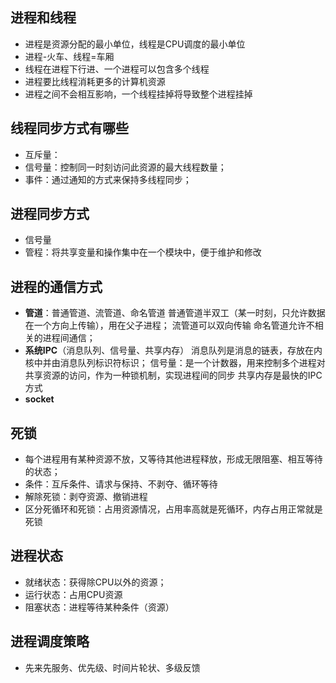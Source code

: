 ## 进程和线程
- 进程是资源分配的最小单位，线程是CPU调度的最小单位
- 进程-火车、线程=车厢
- 线程在进程下行进、一个进程可以包含多个线程
- 进程要比线程消耗更多的计算机资源
- 进程之间不会相互影响，一个线程挂掉将导致整个进程挂掉

## 线程同步方式有哪些
- 互斥量：
- 信号量：控制同一时刻访问此资源的最大线程数量；
- 事件：通过通知的方式来保持多线程同步；

## 进程同步方式
- 信号量
- 管程：将共享变量和操作集中在一个模块中，便于维护和修改

## 进程的通信方式
- **管道**：普通管道、流管道、命名管道
  普通管道半双工（某一时刻，只允许数据在一个方向上传输），用在父子进程；
  流管道可以双向传输
  命名管道允许不相关的进程间通信；
- **系统IPC**（消息队列、信号量、共享内存）
  消息队列是消息的链表，存放在内核中并由消息队列标识符标识；
  信号量：是一个计数器，用来控制多个进程对共享资源的访问，作为一种锁机制，实现进程间的同步
  共享内存是最快的IPC方式
- **socket**

## 死锁
- 每个进程用有某种资源不放，又等待其他进程释放，形成无限阻塞、相互等待的状态；
- 条件：互斥条件、请求与保持、不剥夺、循环等待
- 解除死锁：剥夺资源、撤销进程
- 区分死循环和死锁：占用资源情况，占用率高就是死循环，内存占用正常就是死锁

## 进程状态
- 就绪状态：获得除CPU以外的资源；
- 运行状态：占用CPU资源
- 阻塞状态：进程等待某种条件（资源）

## 进程调度策略
- 先来先服务、优先级、时间片轮状、多级反馈

